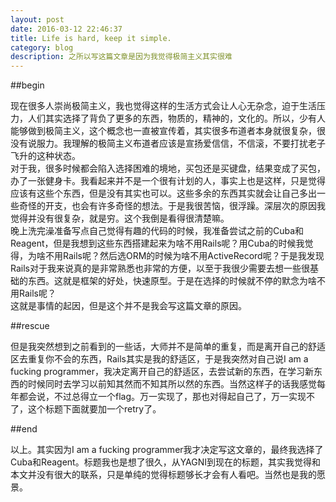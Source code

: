 ```yaml
---
layout: post
date: 2016-03-12 22:46:37
title: Life is hard, keep it simple.
category: blog
description: 之所以写这篇文章是因为我觉得极简主义其实很难
---
```

##begin

现在很多人崇尚极简主义，我也觉得这样的生活方式会让人心无杂念，迫于生活压力，人们其实选择了背负了更多的东西，物质的，精神的，文化的。所以，少有人能够做到极简主义，这个概念也一直被宣传着，其实很多布道者本身就很复杂，很没有说服力。我理解的极简主义布道者应该是宣扬爱信信，不信滚，不要打扰老子飞升的这种状态。    
对于我，很多时候都会陷入选择困难的境地，买包还是买键盘，结果变成了买包，办了一张健身卡。我看起来并不是一个很有计划的人，事实上也是这样，只是觉得应该有这些个东西，但是没有其实也可以。这些多余的东西其实就会让自己多出一些奇怪的开支，也会有许多奇怪的想法。于是我很苦恼，很浮躁。深层次的原因我觉得并没有很复杂，就是穷。这个我倒是看得很清楚嘛。    
晚上洗完澡准备写点自己觉得有趣的代码的时候，我准备尝试之前的Cuba和Reagent，但是我想到这些东西搭建起来为啥不用Rails呢？用Cuba的时候我觉得，为啥不用Rails呢？然后选ORM的时候为啥不用ActiveRecord呢？于是我发现Rails对于我来说真的是非常熟悉也非常的方便，以至于我很少需要去想一些很基础的东西。这就是框架的好处，快速原型。于是在选择的时候就不停的默念为啥不用Rails呢？    
这就是事情的起因，但是这个并不是我会写这篇文章的原因。    

##rescue

但是我突然想到之前看到的一些话，大师并不是简单的重复，而是离开自己的舒适区去重复你不会的东西，Rails其实是我的舒适区，于是我突然对自己说I am a fucking programmer，我决定离开自己的舒适区，去尝试新的东西，在学习新东西的时候同时去学习以前知其然而不知其所以然的东西。当然这样子的话我感觉每年都会说，不过总得立一个flag。万一实现了，那也对得起自己了，万一实现不了，这个标题下面就要加一个retry了。

##end

以上。其实因为I am a fucking programmer我才决定写这文章的，最终我选择了Cuba和Reagent。标题我也是想了很久，从YAGNI到现在的标题，其实我觉得和本文并没有很大的联系，只是单纯的觉得标题够长才会有人看吧。当然也是我的愿景。